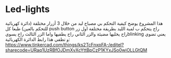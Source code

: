 # Led-lights
هذا المشروع يوضح كيفية التحكم بي مصباح ليد من خلال 3 أزرار مختلفة (دائرة كهربائية للتحكم بالعين)
طبعا كل push button راح يتحكم ب لمبة الليد بطريقة مختلفة اول زر راح يخليها مضيئة والزر الثاني راح يطفيها 
واما الزر الثالث راح يسويblinking يعني تضوي و تطفي 
هذا رابط الدائرة الكهربائية: https://www.tinkercad.com/things/ks2TcFnxpFA-/editel?sharecode=URaq1UzRBfOJDmXvXcYttBpCzP1KYxJSo0wiOLLGtQM
